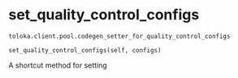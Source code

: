 # set_quality_control_configs
`toloka.client.pool.codegen_setter_for_quality_control_configs`

```
set_quality_control_configs(self, configs)
```

A shortcut method for setting 

